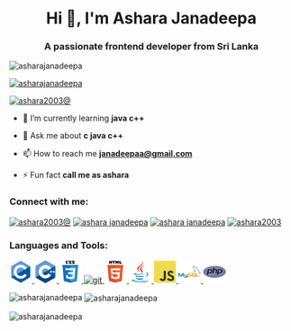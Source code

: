 <h1 align="center">Hi 👋, I'm Ashara Janadeepa</h1>
<h3 align="center">A passionate frontend developer from Sri Lanka</h3>

<p align="left"> <img src="https://komarev.com/ghpvc/?username=asharajanadeepa&label=Profile%20views&color=0e75b6&style=flat" alt="asharajanadeepa" /> </p>

<p align="left"> <a href="https://github.com/ryo-ma/github-profile-trophy"><img src="https://github-profile-trophy.vercel.app/?username=asharajanadeepa" alt="asharajanadeepa" /></a> </p>

<p align="left"> <a href="https://twitter.com/ashara2003@" target="blank"><img src="https://img.shields.io/twitter/follow/ashara2003@?logo=twitter&style=for-the-badge" alt="ashara2003@" /></a> </p>

- 🌱 I’m currently learning **java c++**

- 💬 Ask me about **c java c++**

- 📫 How to reach me **janadeepaa@gmail.com**

- ⚡ Fun fact **call me as ashara**

<h3 align="left">Connect with me:</h3>
<p align="left">
<a href="https://twitter.com/ashara2003@" target="blank"><img align="center" src="https://raw.githubusercontent.com/rahuldkjain/github-profile-readme-generator/master/src/images/icons/Social/twitter.svg" alt="ashara2003@" height="30" width="40" /></a>
<a href="https://linkedin.com/in/ashara janadeepa" target="blank"><img align="center" src="https://raw.githubusercontent.com/rahuldkjain/github-profile-readme-generator/master/src/images/icons/Social/linked-in-alt.svg" alt="ashara janadeepa" height="30" width="40" /></a>
<a href="https://fb.com/ashara janadeepa" target="blank"><img align="center" src="https://raw.githubusercontent.com/rahuldkjain/github-profile-readme-generator/master/src/images/icons/Social/facebook.svg" alt="ashara janadeepa" height="30" width="40" /></a>
<a href="https://instagram.com/ashara2003" target="blank"><img align="center" src="https://raw.githubusercontent.com/rahuldkjain/github-profile-readme-generator/master/src/images/icons/Social/instagram.svg" alt="ashara2003" height="30" width="40" /></a>
</p>

<h3 align="left">Languages and Tools:</h3>
<p align="left"> <a href="https://www.cprogramming.com/" target="_blank" rel="noreferrer"> <img src="https://raw.githubusercontent.com/devicons/devicon/master/icons/c/c-original.svg" alt="c" width="40" height="40"/> </a> <a href="https://www.w3schools.com/cpp/" target="_blank" rel="noreferrer"> <img src="https://raw.githubusercontent.com/devicons/devicon/master/icons/cplusplus/cplusplus-original.svg" alt="cplusplus" width="40" height="40"/> </a> <a href="https://www.w3schools.com/css/" target="_blank" rel="noreferrer"> <img src="https://raw.githubusercontent.com/devicons/devicon/master/icons/css3/css3-original-wordmark.svg" alt="css3" width="40" height="40"/> </a> <a href="https://git-scm.com/" target="_blank" rel="noreferrer"> <img src="https://www.vectorlogo.zone/logos/git-scm/git-scm-icon.svg" alt="git" width="40" height="40"/> </a> <a href="https://www.w3.org/html/" target="_blank" rel="noreferrer"> <img src="https://raw.githubusercontent.com/devicons/devicon/master/icons/html5/html5-original-wordmark.svg" alt="html5" width="40" height="40"/> </a> <a href="https://www.java.com" target="_blank" rel="noreferrer"> <img src="https://raw.githubusercontent.com/devicons/devicon/master/icons/java/java-original.svg" alt="java" width="40" height="40"/> </a> <a href="https://developer.mozilla.org/en-US/docs/Web/JavaScript" target="_blank" rel="noreferrer"> <img src="https://raw.githubusercontent.com/devicons/devicon/master/icons/javascript/javascript-original.svg" alt="javascript" width="40" height="40"/> </a> <a href="https://www.mysql.com/" target="_blank" rel="noreferrer"> <img src="https://raw.githubusercontent.com/devicons/devicon/master/icons/mysql/mysql-original-wordmark.svg" alt="mysql" width="40" height="40"/> </a> <a href="https://www.php.net" target="_blank" rel="noreferrer"> <img src="https://raw.githubusercontent.com/devicons/devicon/master/icons/php/php-original.svg" alt="php" width="40" height="40"/> </a> </p>

<p><img align="left" src="https://github-readme-stats.vercel.app/api/top-langs?username=asharajanadeepa&show_icons=true&locale=en&layout=compact" alt="asharajanadeepa" /></p>

<p>&nbsp;<img align="center" src="https://github-readme-stats.vercel.app/api?username=asharajanadeepa&show_icons=true&locale=en" alt="asharajanadeepa" /></p>

<p><img align="center" src="https://github-readme-streak-stats.herokuapp.com/?user=asharajanadeepa&" alt="asharajanadeepa" /></p>
